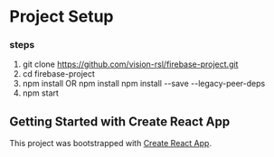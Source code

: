 # Project Setup
### steps    
1. git clone https://github.com/vision-rsl/firebase-project.git
2. cd firebase-project
3. npm install OR npm install npm install --save --legacy-peer-deps
4. npm start

## Getting Started with Create React App

This project was bootstrapped with [Create React App](https://github.com/facebook/create-react-app).